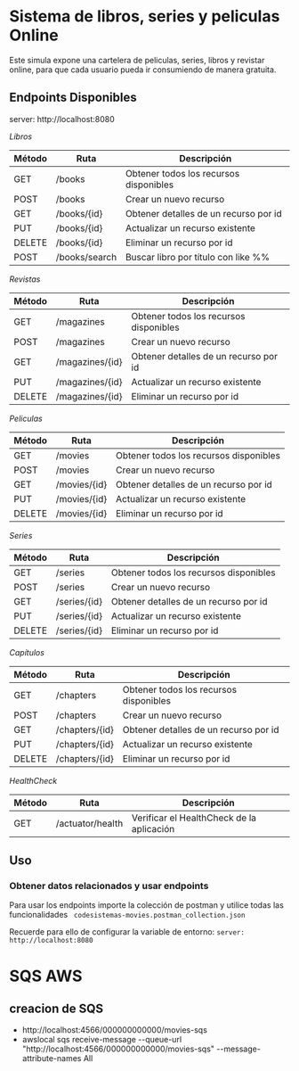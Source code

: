 # Sistema de libros, series y peliculas Online

Este simula expone una cartelera de peliculas, series, libros y revistar online, para que cada usuario pueda ir consumiendo de manera gratuita.

## Endpoints Disponibles

server: http://localhost:8080

*_Libros_*

| Método | Ruta          | Descripción                            |
|--------|---------------|----------------------------------------|
| GET    | /books        | Obtener todos los recursos disponibles |
| POST   | /books        | Crear un nuevo recurso                 |
| GET    | /books/{id}   | Obtener detalles de un recurso por id  |
| PUT    | /books/{id}   | Actualizar un recurso existente        |
| DELETE | /books/{id}   | Eliminar un recurso por id             |
| POST   | /books/search | Buscar libro por título con like %%    |


*_Revistas_*

| Método  | Ruta          | Descripción                            |
| ------- |---------------|----------------------------------------|
| GET     | /magazines        | Obtener todos los recursos disponibles |
| POST    | /magazines        | Crear un nuevo recurso                 |
| GET     | /magazines/{id}   | Obtener detalles de un recurso por id  |
| PUT     | /magazines/{id}   | Actualizar un recurso existente        |
| DELETE  | /magazines/{id}   | Eliminar un recurso por id             |

*_Peliculas_*

| Método  | Ruta          | Descripción                            |
| ------- |---------------|----------------------------------------|
| GET     | /movies        | Obtener todos los recursos disponibles |
| POST    | /movies        | Crear un nuevo recurso                 |
| GET     | /movies/{id}   | Obtener detalles de un recurso por id  |
| PUT     | /movies/{id}   | Actualizar un recurso existente        |
| DELETE  | /movies/{id}   | Eliminar un recurso por id             |

*_Series_*

| Método  | Ruta          | Descripción                            |
| ------- |---------------|----------------------------------------|
| GET     | /series        | Obtener todos los recursos disponibles |
| POST    | /series        | Crear un nuevo recurso                 |
| GET     | /series/{id}   | Obtener detalles de un recurso por id  |
| PUT     | /series/{id}   | Actualizar un recurso existente        |
| DELETE  | /series/{id}   | Eliminar un recurso por id             |

*_Capítulos_*

| Método  | Ruta          | Descripción                            |
| ------- |---------------|----------------------------------------|
| GET     | /chapters        | Obtener todos los recursos disponibles |
| POST    | /chapters        | Crear un nuevo recurso                 |
| GET     | /chapters/{id}   | Obtener detalles de un recurso por id  |
| PUT     | /chapters/{id}   | Actualizar un recurso existente        |
| DELETE  | /chapters/{id}   | Eliminar un recurso por id             |

*_HealthCheck_*

| Método  | Ruta              | Descripción                               |
| ------- |-------------------|-------------------------------------------|
| GET     | /actuator/health  | Verificar el HealthCheck de la aplicación |

## Uso

### Obtener datos relacionados y usar endpoints
 Para usar los endpoints importe la colección de postman y utilice todas las funcionalidades
    ``` codesistemas-movies.postman_collection.json```
 
Recuerde para ello de configurar la variable de entorno:
```server: http://localhost:8080```

# SQS AWS

## creacion de SQS

- http://localhost:4566/000000000000/movies-sqs
- awslocal sqs receive-message --queue-url "http://localhost:4566/000000000000/movies-sqs" --message-attribute-names All
